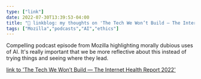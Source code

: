 ```yaml
---
type: ["link"]
date: 2022-07-30T13:39:53-04:00
title: "🔗 linkblog: my thoughts on 'The Tech We Won’t Build — The Internet Health Report 2022'"
tags: ["Mozilla","podcasts","AI","ethics"]
---
```

Compelling podcast episode from Mozilla highlighting morally dubious uses of AI. It's really important that we be more reflective about this instead of trying things and seeing where they lead.
 

[link to 'The Tech We Won’t Build — The Internet Health Report 2022'](https://2022.internethealthreport.org/episodes/the-tech-we-wont-build/)
